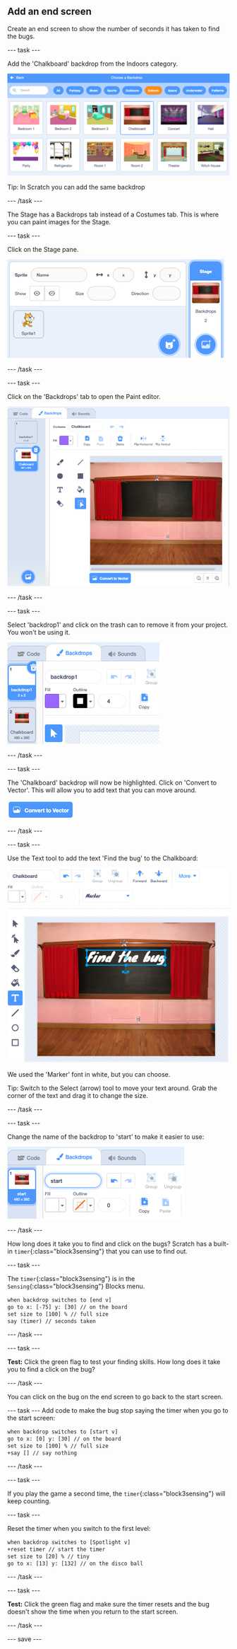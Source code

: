 ## Add an end screen

Create an end screen to show the number of seconds it has taken to find the bugs. 

--- task ---

Add the 'Chalkboard' backdrop from the Indoors category.

![A chalkboard on a wall](images/chalkboard.png)

Tip: In Scratch you can add the same backdrop 

--- /task ---

The Stage has a Backdrops tab instead of a Costumes tab. This is where you can paint images for the Stage.

--- task ---

Click on the Stage pane. 

![Stage pane highlighted](images/stage-pane.png)

--- /task ---

--- task ---

Click on the 'Backdrops' tab to open the Paint editor. 

![Chalkboard backdrop in the Paint editor](images/chalkboard-paint.png)

--- /task ---

--- task ---

Select 'backdrop1' and  click on the trash can to remove it from your project. You won't be using it.

![Deleting backdrop1 using the trash can icon](images/delete-backdrop1.png)

--- /task ---

--- task ---

The 'Chalkboard' backdrop will now be highlighted. Click on 'Convert to Vector'. This will allow you to add text that you can move around. 

![Convert to Vector button highlighted](images/vector-button.png)

--- /task ---

--- task ---

Use the Text tool to add the text 'Find the bug' to the Chalkboard:

![Chalkboard backdrop in the Paint editor](images/chalkboard-text.png)

We used the 'Marker' font in white, but you can choose.

Tip: Switch to the Select (arrow) tool to move your text around. Grab the corner of the text and drag it to change the size.

--- /task ---

--- task ---

Change the name of the backdrop to 'start' to make it easier to use:

![Backdrop name changed to Start screen in the paint editor](images/start-screen-name.png)

--- /task ---

How long does it take you to find and click on the bugs? Scratch has a built-in `timer`{:class="block3sensing"} that you can use to find out.

--- task ---

The `timer`{:class="block3sensing"} is in the `Sensing`{:class="block3sensing"} Blocks menu.

```blocks3
when backdrop switches to [end v]
go to x: [-75] y: [30] // on the board
set size to [100] % // full size
say (timer) // seconds taken
```

--- /task ---

--- task ---

**Test:** Click the green flag to test your finding skills. How long does it take you to find a click on the bug?

--- /task ---

You can click on the bug on the end screen to go back to the start screen. 

--- task ---
Add code to make the bug stop saying the timer when you go to the start screen:

```blocks3
when backdrop switches to [start v]
go to x: [0] y: [30] // on the board
set size to [100] % // full size
+say [] // say nothing
```

--- /task ---

--- task ---

If you play the game a second time, the `timer`{:class="block3sensing"} will keep counting. 

--- task ---

Reset the timer when you switch to the first level:

```blocks3
when backdrop switches to [Spotlight v]
+reset timer // start the timer
set size to [20] % // tiny
go to x: [13] y: [132] // on the disco ball
```

--- /task ---

--- task ---

**Test:** Click the green flag and make sure the timer resets and the bug doesn't show the time when you return to the start screen.

--- /task ---

--- save ---

